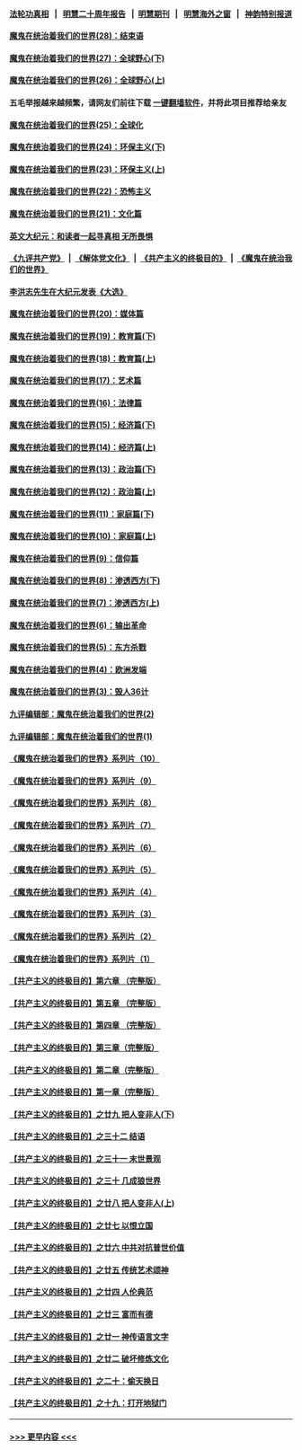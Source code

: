 #### [法轮功真相](https://github.com/gfw-breaker/truth/blob/master/README.md?t=0) &nbsp;&nbsp;|&nbsp;&nbsp; [明慧二十周年报告](https://github.com/gfw-breaker/mh-reports/blob/master/README.md?t=0) &nbsp;&nbsp;|&nbsp;&nbsp;[明慧期刊](https://github.com/gfw-breaker/mh-qikan) &nbsp;&nbsp;|&nbsp;&nbsp; [明慧海外之窗](https://github.com/gfw-breaker/mh-news/blob/master/README.md?t=0) &nbsp;&nbsp;|&nbsp;&nbsp; [神韵特别报道](https://github.com/gfw-breaker/mh-news/blob/master/shenyun.md?t=0)
#### [魔鬼在统治着我们的世界(28)：结束语](../pages/nsc422/n10936246.md?t=07102051) 
#### [魔鬼在统治着我们的世界(27)：全球野心(下)](../pages/nsc422/n10928319.md?t=07102051) 
#### [魔鬼在统治着我们的世界(26)：全球野心(上)](../pages/nsc422/n10900318.md?t=07102051) 
#### 五毛举报越来越频繁，请网友们前往下载 [一键翻墙软件](https://github.com/gfw-breaker/ssr-accounts)，并将此项目推荐给亲友
#### [魔鬼在统治着我们的世界(25)：全球化](../pages/nsc422/n10788205.md?t=07102051) 
#### [魔鬼在统治着我们的世界(24)：环保主义(下)](../pages/nsc422/n10695307.md?t=07102051) 
#### [魔鬼在统治着我们的世界(23)：环保主义(上)](../pages/nsc422/n10688613.md?t=07102051) 
#### [魔鬼在统治着我们的世界(22)：恐怖主义](../pages/nsc422/n10614727.md?t=07102051) 
#### [魔鬼在统治着我们的世界(21)：文化篇](../pages/nsc422/n10597706.md?t=07102051) 
#### [英文大纪元：和读者一起寻真相 无所畏惧](../pages/nsc422/n12542027.md?t=07102051) 
#### [《九评共产党》](https://github.com/begood0513/9ping.md/blob/master/README.md) &nbsp;|&nbsp; [《解体党文化》](../../../../jtdwh.md/blob/master/README.md)  &nbsp;|&nbsp; [《共产主义的终极目的》](../../../../gczydzjmd.md/blob/master/README.md) &nbsp;|&nbsp; [《魔鬼在统治我们的世界》](../../../../mgztzwmdsj.md/blob/master/README.md) 
#### [李洪志先生在大纪元发表《大选》](../pages/nsc422/n12534746.md?t=07102051) 
#### [魔鬼在统治着我们的世界(20)：媒体篇](../pages/nsc422/n10586579.md?t=07102051) 
#### [魔鬼在统治着我们的世界(19)：教育篇(下)](../pages/nsc422/n10564808.md?t=07102051) 
#### [魔鬼在统治着我们的世界(18)：教育篇(上)](../pages/nsc422/n10526970.md?t=07102051) 
#### [魔鬼在统治着我们的世界(17)：艺术篇](../pages/nsc422/n10499093.md?t=07102051) 
#### [魔鬼在统治着我们的世界(16)：法律篇](../pages/nsc422/n10485969.md?t=07102051) 
#### [魔鬼在统治着我们的世界(15)：经济篇(下)](../pages/nsc422/n10469975.md?t=07102051) 
#### [魔鬼在统治着我们的世界(14)：经济篇(上)](../pages/nsc422/n10457370.md?t=07102051) 
#### [魔鬼在统治着我们的世界(13)：政治篇(下)](../pages/nsc422/n10448270.md?t=07102051) 
#### [魔鬼在统治着我们的世界(12)：政治篇(上)](../pages/nsc422/n10444576.md?t=07102051) 
#### [魔鬼在统治着我们的世界(11)：家庭篇(下)](../pages/nsc422/n10440961.md?t=07102051) 
#### [魔鬼在统治着我们的世界(10)：家庭篇(上)](../pages/nsc422/n10435448.md?t=07102051) 
#### [魔鬼在统治着我们的世界(9)：信仰篇](../pages/nsc422/n10432159.md?t=07102051) 
#### [魔鬼在统治着我们的世界(8)：渗透西方(下)](../pages/nsc422/n10429603.md?t=07102051) 
#### [魔鬼在统治着我们的世界(7)：渗透西方(上)](../pages/nsc422/n10426013.md?t=07102051) 
#### [魔鬼在统治着我们的世界(6)：输出革命](../pages/nsc422/n10421536.md?t=07102051) 
#### [魔鬼在统治着我们的世界(5)：东方杀戮](../pages/nsc422/n10417707.md?t=07102051) 
#### [魔鬼在统治着我们的世界(4)：欧洲发端](../pages/nsc422/n10414890.md?t=07102051) 
#### [魔鬼在统治着我们的世界(3)：毁人36计](../pages/nsc422/n10411583.md?t=07102051) 
#### [九评编辑部：魔鬼在统治着我们的世界(2)](../pages/nsc422/n10410036.md?t=07102051) 
#### [九评编辑部：魔鬼在统治着我们的世界(1)](../pages/nsc422/n10406825.md?t=07102051) 
#### [《魔鬼在统治着我们的世界》系列片（10）](../pages/nsc422/n12292670.md?t=07102051) 
#### [《魔鬼在统治着我们的世界》系列片（9）](../pages/nsc422/n12290859.md?t=07102051) 
#### [《魔鬼在统治着我们的世界》系列片（8）](../pages/nsc422/n12287445.md?t=07102051) 
#### [《魔鬼在统治着我们的世界》系列片（7）](../pages/nsc422/n12283425.md?t=07102051) 
#### [《魔鬼在统治着我们的世界》系列片（6）](../pages/nsc422/n12282314.md?t=07102051) 
#### [《魔鬼在统治着我们的世界》系列片（5）](../pages/nsc422/n12281419.md?t=07102051) 
#### [《魔鬼在统治着我们的世界》系列片（4）](../pages/nsc422/n12274024.md?t=07102051) 
#### [《魔鬼在统治着我们的世界》系列片（3）](../pages/nsc422/n12271322.md?t=07102051) 
#### [《魔鬼在统治着我们的世界》系列片（2）](../pages/nsc422/n12269049.md?t=07102051) 
#### [《魔鬼在统治着我们的世界》系列片（1）](../pages/nsc422/n12267575.md?t=07102051) 
#### [【共产主义的终极目的】第六章 （完整版）](../pages/nsc422/n11428913.md?t=07102051) 
#### [【共产主义的终极目的】第五章 （完整版）](../pages/nsc422/n11428912.md?t=07102051) 
#### [【共产主义的终极目的】第四章 （完整版）](../pages/nsc422/n11428907.md?t=07102051) 
#### [【共产主义的终极目的】第三章（完整版）](../pages/nsc422/n11428848.md?t=07102051) 
#### [【共产主义的终极目的】第二章（完整版）](../pages/nsc422/n11428831.md?t=07102051) 
#### [【共产主义的终极目的】第一章（完整版）](../pages/nsc422/n11417651.md?t=07102051) 
#### [【共产主义的终极目的】之廿九 把人变非人(下)](../pages/nsc422/n11344140.md?t=07102051) 
#### [【共产主义的终极目的】之三十二 结语](../pages/nsc422/n11360535.md?t=07102051) 
#### [【共产主义的终极目的】之三十一 末世景观](../pages/nsc422/n11351129.md?t=07102051) 
#### [【共产主义的终极目的】之三十 几成狼世界](../pages/nsc422/n11348280.md?t=07102051) 
#### [【共产主义的终极目的】之廿八 把人变非人(上)](../pages/nsc422/n11340492.md?t=07102051) 
#### [【共产主义的终极目的】之廿七 以恨立国](../pages/nsc422/n11336944.md?t=07102051) 
#### [【共产主义的终极目的】之廿六 中共对抗普世价值](../pages/nsc422/n11324785.md?t=07102051) 
#### [【共产主义的终极目的】之廿五 传统艺术颂神](../pages/nsc422/n11296396.md?t=07102051) 
#### [【共产主义的终极目的】之廿四 人伦典范](../pages/nsc422/n11296397.md?t=07102051) 
#### [【共产主义的终极目的】之廿三 富而有德](../pages/nsc422/n11283598.md?t=07102051) 
#### [【共产主义的终极目的】之廿一 神传语言文字](../pages/nsc422/n11263265.md?t=07102051) 
#### [【共产主义的终极目的】之廿二 破坏修炼文化](../pages/nsc422/n11245728.md?t=07102051) 
#### [【共产主义的终极目的】之二十：偷天换日](../pages/nsc422/n11238846.md?t=07102051) 
#### [【共产主义的终极目的】之十九：打开地狱门](../pages/nsc422/n11206376.md?t=07102051) 

----
#### [ >>> 更早内容 <<< ](../indexes/nsc422-earlier.md)
